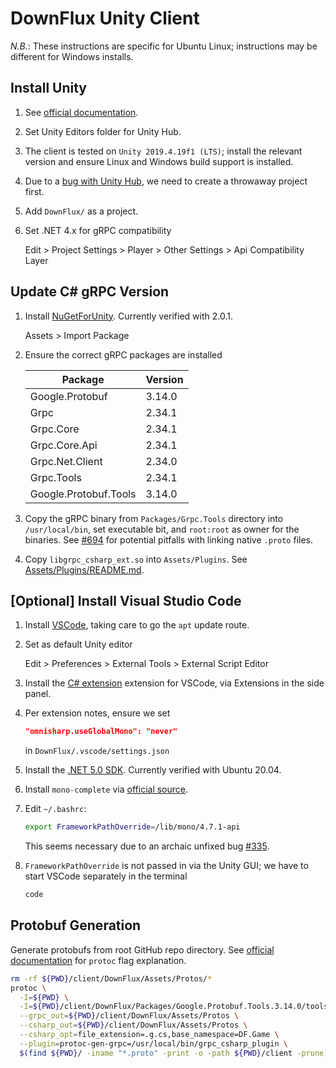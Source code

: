 # DownFlux Unity Client

*N.B.*: These instructions are specific for Ubuntu Linux; instructions may be
different for Windows installs.

## Install Unity

1. See [official documentation](https://unity3d.com/get-unity/download).

1. Set Unity Editors folder for Unity Hub.

1. The client is tested on `Unity 2019.4.19f1 (LTS)`; install the relevant
   version and ensure Linux and Windows build support is installed.

1. Due to a
   [bug with Unity Hub](https://forum.unity.com/threads/no-editor-installed.893605),
   we need to create a throwaway project first.

1. Add `DownFlux/` as a project.

1. Set .NET 4.x for gRPC compatibility

   Edit > Project Settings > Player > Other Settings > Api Compatibility Layer

## Update C# gRPC Version

1. Install [NuGetForUnity](https://github.com/GlitchEnzo/NuGetForUnity).
   Currently verified with 2.0.1.

   Assets > Import Package

1. Ensure the correct gRPC packages are installed

   | Package               | Version |
   | --------------------- | ------- |
   | Google.Protobuf       | 3.14.0  |
   | Grpc                  | 2.34.1  |
   | Grpc.Core             | 2.34.1  |
   | Grpc.Core.Api         | 2.34.1  |
   | Grpc.Net.Client       | 2.34.0  |
   | Grpc.Tools            | 2.34.1  |
   | Google.Protobuf.Tools | 3.14.0  |

1. Copy the gRPC binary from `Packages/Grpc.Tools` directory into `/usr/local/bin`,
   set executable bit, and `root:root` as owner for the binaries. See
   [#694](https://github.com/golang/protobuf/issues/694) for potential
   pitfalls with linking native `.proto` files.

1. Copy `libgrpc_csharp_ext.so` into `Assets/Plugins`. See
   [Assets/Plugins/README.md](Assets/Plugins/README.md).

## [Optional] Install Visual Studio Code

1. Install [VSCode](https://code.visualstudio.com/docs/setup/linux), taking
   care to go the `apt` update route.

1. Set as default Unity editor

   Edit > Preferences > External Tools > External Script Editor

1. Install the
   [C# extension](https://marketplace.visualstudio.com/items?itemName=ms-dotnettools.csharp)
   extension for VSCode, via Extensions in the side panel.

1. Per extension notes, ensure we set

   ```json
   "omnisharp.useGlobalMono": "never"
   ```

   in `DownFlux/.vscode/settings.json`

1. Install the
   [.NET 5.0 SDK](https://docs.microsoft.com/en-us/dotnet/core/install/linux).
   Currently verified with Ubuntu 20.04.

1. Install `mono-complete` via
   [official source](https://www.mono-project.com/download/stable/#download-lin).

1. Edit `~/.bashrc`:

   ```bash
   export FrameworkPathOverride=/lib/mono/4.7.1-api
   ```

   This seems necessary due to an archaic unfixed bug
   [#335](https://github.com/dotnet/sdk/issues/335).

1. `FrameworkPathOverride` is not passed in via the Unity GUI; we have to
   start VSCode separately in the terminal

   ```bash
   code
   ```

## Protobuf Generation

Generate protobufs from root GitHub repo directory. See
[official documentation](https://developers.google.com/protocol-buffers/docs/reference/csharp-generated#compiler_options)
for `protoc` flag explanation.

```bash
rm -rf ${PWD}/client/DownFlux/Assets/Protos/*
protoc \
  -I=${PWD} \
  -I=${PWD}/client/DownFlux/Packages/Google.Protobuf.Tools.3.14.0/tools/ \
  --grpc_out=${PWD}/client/DownFlux/Assets/Protos \
  --csharp_out=${PWD}/client/DownFlux/Assets/Protos \
  --csharp_opt=file_extension=.g.cs,base_namespace=DF.Game \
  --plugin=protoc-gen-grpc=/usr/local/bin/grpc_csharp_plugin \
  $(find ${PWD}/ -iname "*.proto" -print -o -path ${PWD}/client -prune)
```

